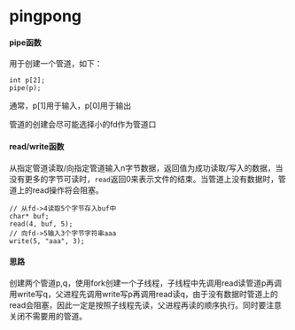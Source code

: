# pingpong

#### pipe函数

用于创建一个管道，如下：

```
int p[2];
pipe(p);
```

通常，p\[1]用于输入，p\[0]用于输出

管道的创建会尽可能选择小的fd作为管道口

#### read/write函数

从指定管道读取/向指定管道输入n字节数据，返回值为成功读取/写入的数据，当没有更多的字节可读时，`read`返回0来表示文件的结束。当管道上没有数据时，管道上的read操作将会阻塞。

```clike
// 从fd->4读取5个字节存入buf中
char* buf;
read(4, buf, 5);
// 向fd->5输入3个字节字符串aaa
write(5, "aaa", 3);
```

#### 思路

创建两个管道p,q，使用fork创建一个子线程，子线程中先调用read读管道p再调用write写q，父进程先调用write写p再调用read读q，由于没有数据时管道上的read会阻塞，因此一定是按照子线程先读，父进程再读的顺序执行。同时要注意关闭不需要用的管道。
